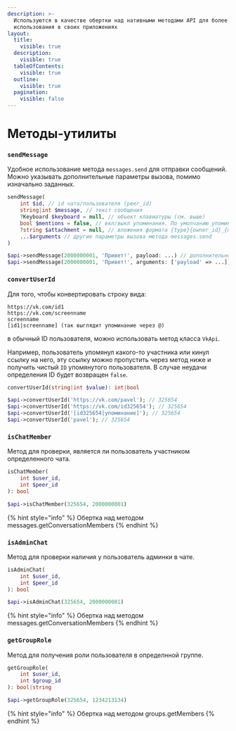 ```yaml
---
description: >-
  Используются в качестве обертки над нативными методами API для более удобного
  использования в своих приложениях
layout:
  title:
    visible: true
  description:
    visible: true
  tableOfContents:
    visible: true
  outline:
    visible: true
  pagination:
    visible: false
---
```


# Методы-утилиты

### `sendMessage`

Удобное использование метода `messages.send` для отправки сообщений. Можно указывать дополнительные параметры вызова, помимо изначально заданных.

```php
sendMessage(
    int $id, // id чата/пользователя (peer_id)
    string|int $message, // текст сообщения
    ?Keyboard $keyboard = null, // объект клавиатуры (см. выше)
    bool $mentions = false, // вкл/выкл упоминания. По умолчанию упоминания выключены
    ?string $attachment = null, // вложения формата {type}{owner_id}_{media_id}
    ...$arguments // другие параметры вызова метода messages.send
)

$api->sendMessage(2000000001, 'Привет!', payload: ...) // дополнительно указываем параметр payload
$api->sendMessage(2000000001, 'Привет!', arguments: ['payload' => ...]) // дополнительно указываем параметр payload
```

### `convertUserId`

Для того, чтобы конвертировать строку вида:

```
https://vk.com/id1
https://vk.com/screenname
screenname
[id1|screenname] (так выглядит упоминание через @)
```

в обычный ID пользователя, можно использовать метод класса `VkApi`.

Например, пользователь упомянул какого-то участника или кинул ссылку на него, эту ссылку можно пропустить через метод ниже и получить чистый `ID` упомянутого пользователя. В случае неудачи определения ID будет возвращен `false`.

```php
convertUserId(string|int $value): int|bool

$api->convertUserId('https://vk.com/pavel'); // 325654
$api->convertUserId('https://vk.com/id325654'); // 325654
$api->convertUserId('[id325654|упоминание]'); // 325654
$api->convertUserId('pavel'); // 325654
```

### `isChatMember`

Метод для проверки, является ли пользователь участником определенного чата.

```php
isChatMember(
    int $user_id,
    int $peer_id
): bool

$api->isChatMember(325654, 2000000001)
```

{% hint style="info" %}
Обертка над методом messages.getConversationMembers
{% endhint %}

### `isAdminChat`

Метод для проверки наличия у пользователь админки в чате.

```php
isAdminChat(
    int $user_id,
    int $peer_id
): bool

$api->isAdminChat(325654, 2000000001)
```

{% hint style="info" %}
Обертка над методом messages.getConversationMembers
{% endhint %}

### `getGroupRole`

Метод для получения роли пользователя в определнной группе.

```php
getGroupRole(
    int $user_id,
    int $group_id
): bool|string

$api->getGroupRole(325654, 1234213134)
```

{% hint style="info" %}
Обертка над методом groups.getMembers
{% endhint %}
